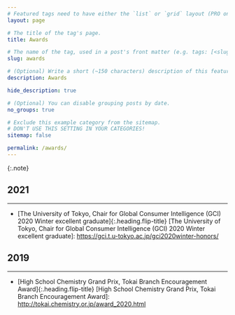 ```yaml
---
# Featured tags need to have either the `list` or `grid` layout (PRO only).
layout: page

# The title of the tag's page.
title: Awards

# The name of the tag, used in a post's front matter (e.g. tags: [<slug>]).
slug: awards

# (Optional) Write a short (~150 characters) description of this featured tag.
description: Awards

hide_description: true

# (Optional) You can disable grouping posts by date.
no_groups: true

# Exclude this example category from the sitemap.
# DON'T USE THIS SETTING IN YOUR CATEGORIES!
sitemap: false

permalink: /awards/
---
```



{:.note}

## 2021
----------------------------------------------------------------
* [The University of Tokyo, Chair for Global Consumer Intelligence (GCI) 2020 Winter excellent graduate]{:.heading.flip-title}
[The University of Tokyo, Chair for Global Consumer Intelligence (GCI) 2020 Winter excellent graduate]: https://gci.t.u-tokyo.ac.jp/gci2020winter-honors/

  
## 2019
----------------------------------------------------------------
* [High School Chemistry Grand Prix, Tokai Branch Encouragement Award]{:.heading.flip-title}
[High School Chemistry Grand Prix, Tokai Branch Encouragement Award]: http://tokai.chemistry.or.jp/award_2020.html
  
